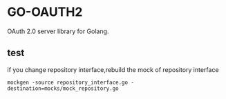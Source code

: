 # GO-OAUTH2

OAuth 2.0 server library for Golang.

 ## test

if you change repository interface,rebuild the mock of repository interface 
 ```
mockgen -source repository_interface.go -destination=mocks/mock_repository.go
```
